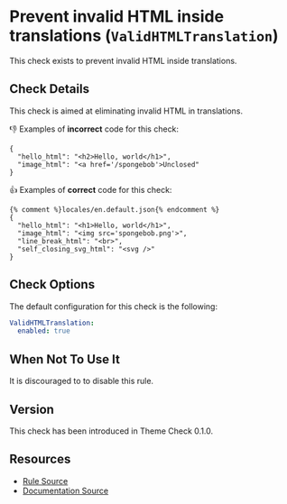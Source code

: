 # Prevent invalid HTML inside translations (`ValidHTMLTranslation`)

This check exists to prevent invalid HTML inside translations.

## Check Details

This check is aimed at eliminating invalid HTML in translations.

:-1: Examples of **incorrect** code for this check:

```liquid
{
  "hello_html": "<h2>Hello, world</h1>",
  "image_html": "<a href='/spongebob'>Unclosed"
}
```

:+1: Examples of **correct** code for this check:

```liquid
{% comment %}locales/en.default.json{% endcomment %}
{
  "hello_html": "<h1>Hello, world</h1>",
  "image_html": "<img src='spongebob.png'>",
  "line_break_html": "<br>",
  "self_closing_svg_html": "<svg />"
}
```

## Check Options

The default configuration for this check is the following:

```yaml
ValidHTMLTranslation:
  enabled: true
```

## When Not To Use It

It is discouraged to to disable this rule.

## Version

This check has been introduced in Theme Check 0.1.0.

## Resources

- [Rule Source][codesource]
- [Documentation Source][docsource]

[codesource]: /lib/theme_check/checks/valid_html_translation.rb
[docsource]: /docs/checks/valid_html_translation.md
